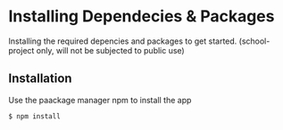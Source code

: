 # Installing Dependecies & Packages
Installing the required depencies and packages to get started.
(school-project only, will not be subjected to public use)

## Installation
Use the paackage manager npm to install the app
```
$ npm install
```
